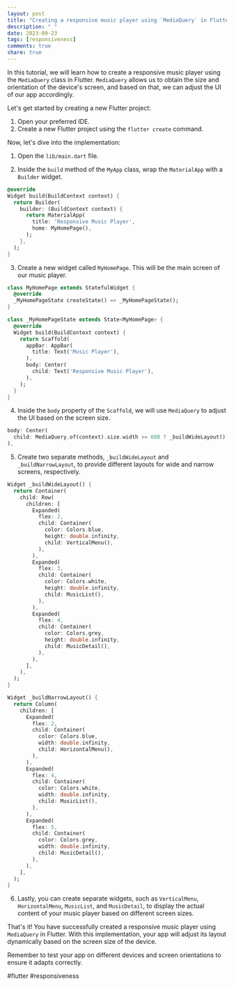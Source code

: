 ```yaml
---
layout: post
title: "Creating a responsive music player using `MediaQuery` in Flutter"
description: " "
date: 2023-09-23
tags: [responsiveness]
comments: true
share: true
---
```


In this tutorial, we will learn how to create a responsive music player using the `MediaQuery` class in Flutter. `MediaQuery` allows us to obtain the size and orientation of the device's screen, and based on that, we can adjust the UI of our app accordingly.

Let's get started by creating a new Flutter project:

1. Open your preferred IDE.
2. Create a new Flutter project using the `flutter create` command.

Now, let's dive into the implementation:

1. Open the `lib/main.dart` file.

2. Inside the `build` method of the `MyApp` class, wrap the `MaterialApp` with a `Builder` widget.

```dart
@override
Widget build(BuildContext context) {
  return Builder(
    builder: (BuildContext context) {
      return MaterialApp(
        title: 'Responsive Music Player',
        home: MyHomePage(),
      );
    },
  );
}
```

3. Create a new widget called `MyHomePage`. This will be the main screen of our music player.

```dart
class MyHomePage extends StatefulWidget {
  @override
  _MyHomePageState createState() => _MyHomePageState();
}

class _MyHomePageState extends State<MyHomePage> {
  @override
  Widget build(BuildContext context) {
    return Scaffold(
      appBar: AppBar(
        title: Text('Music Player'),
      ),
      body: Center(
        child: Text('Responsive Music Player'),
      ),
    );
  }
}
```

4. Inside the `body` property of the `Scaffold`, we will use `MediaQuery` to adjust the UI based on the screen size.

```dart
body: Center(
  child: MediaQuery.of(context).size.width >= 600 ? _buildWideLayout() : _buildNarrowLayout(),
),
```

5. Create two separate methods, `_buildWideLayout` and `_buildNarrowLayout`, to provide different layouts for wide and narrow screens, respectively.

```dart
Widget _buildWideLayout() {
  return Container(
    child: Row(
      children: [
        Expanded(
          flex: 2,
          child: Container(
            color: Colors.blue,
            height: double.infinity,
            child: VerticalMenu(),
          ),
        ),
        Expanded(
          flex: 3,
          child: Container(
            color: Colors.white,
            height: double.infinity,
            child: MusicList(),
          ),
        ),
        Expanded(
          flex: 4,
          child: Container(
            color: Colors.grey,
            height: double.infinity,
            child: MusicDetail(),
          ),
        ),
      ],
    ),
  );
}

Widget _buildNarrowLayout() {
  return Column(
    children: [
      Expanded(
        flex: 2,
        child: Container(
          color: Colors.blue,
          width: double.infinity,
          child: HorizontalMenu(),
        ),
      ),
      Expanded(
        flex: 4,
        child: Container(
          color: Colors.white,
          width: double.infinity,
          child: MusicList(),
        ),
      ),
      Expanded(
        flex: 5,
        child: Container(
          color: Colors.grey,
          width: double.infinity,
          child: MusicDetail(),
        ),
      ),
    ],
  );
}
```

6. Lastly, you can create separate widgets, such as `VerticalMenu`, `HorizontalMenu`, `MusicList`, and `MusicDetail`, to display the actual content of your music player based on different screen sizes.

That's it! You have successfully created a responsive music player using `MediaQuery` in Flutter. With this implementation, your app will adjust its layout dynamically based on the screen size of the device.

Remember to test your app on different devices and screen orientations to ensure it adapts correctly.

#flutter #responsiveness